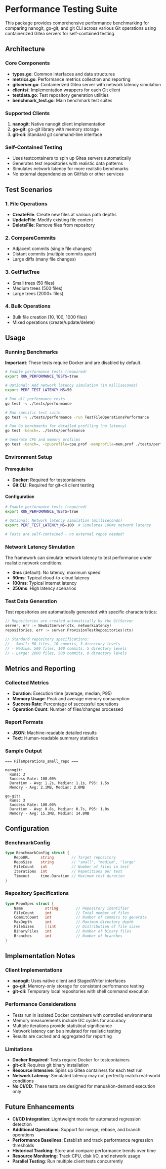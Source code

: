 # Performance Testing Suite

This package provides comprehensive performance benchmarking for comparing nanogit, go-git, and git CLI across various Git operations using containerized Gitea servers for self-contained testing.

## Architecture

### Core Components

- **types.go**: Common interfaces and data structures
- **metrics.go**: Performance metrics collection and reporting
- **gitserver.go**: Containerized Gitea server with network latency simulation
- **clients/**: Implementation wrappers for each Git client
- **testdata.go**: Test repository generation utilities
- **benchmark_test.go**: Main benchmark test suites

### Supported Clients

1. **nanogit**: Native nanogit client implementation
2. **go-git**: go-git library with memory storage
3. **git-cli**: Standard git command-line interface

### Self-Contained Testing

- Uses testcontainers to spin up Gitea servers automatically
- Generates test repositories with realistic data patterns
- Simulates network latency for more realistic benchmarks
- No external dependencies on GitHub or other services

## Test Scenarios

### 1. File Operations

- **CreateFile**: Create new files at various path depths
- **UpdateFile**: Modify existing file content
- **DeleteFile**: Remove files from repository

### 2. CompareCommits

- Adjacent commits (single file changes)
- Distant commits (multiple commits apart)
- Large diffs (many file changes)

### 3. GetFlatTree

- Small trees (50 files)
- Medium trees (500 files)
- Large trees (2000+ files)

### 4. Bulk Operations

- Bulk file creation (10, 100, 1000 files)
- Mixed operations (create/update/delete)

## Usage

### Running Benchmarks

**Important**: These tests require Docker and are disabled by default.

```bash
# Enable performance tests (required)
export RUN_PERFORMANCE_TESTS=true

# Optional: Add network latency simulation (in milliseconds)
export PERF_TEST_LATENCY_MS=50

# Run all performance tests
go test -v ./tests/performance

# Run specific test suite
go test -v ./tests/performance -run TestFileOperationsPerformance

# Run Go benchmarks for detailed profiling (no latency)
go test -bench=. ./tests/performance

# Generate CPU and memory profiles
go test -bench=. -cpuprofile=cpu.prof -memprofile=mem.prof ./tests/performance
```

### Environment Setup

#### Prerequisites

- **Docker**: Required for testcontainers
- **Git CLI**: Required for git-cli client testing

#### Configuration

```bash
# Enable performance tests (required)
export RUN_PERFORMANCE_TESTS=true

# Optional: Network latency simulation (milliseconds)
export PERF_TEST_LATENCY_MS=100  # Simulates 100ms network latency

# Tests are self-contained - no external repos needed!
```

### Network Latency Simulation

The framework can simulate network latency to test performance under realistic network conditions:

- **0ms** (default): No latency, maximum speed
- **50ms**: Typical cloud-to-cloud latency
- **100ms**: Typical internet latency
- **250ms**: High latency scenarios

### Test Data Generation

Test repositories are automatically generated with specific characteristics:

```go
// Repositories are created automatically by the GitServer
server, err := NewGitServer(ctx, networkLatency)
repositories, err := server.ProvisionTestRepositories(ctx)

// Standard repository specifications:
// - Small: 50 files, 10 commits, 3 directory levels
// - Medium: 500 files, 100 commits, 5 directory levels
// - Large: 2000 files, 500 commits, 8 directory levels
```

## Metrics and Reporting

### Collected Metrics

- **Duration**: Execution time (average, median, P95)
- **Memory Usage**: Peak and average memory consumption
- **Success Rate**: Percentage of successful operations
- **Operation Count**: Number of files/changes processed

### Report Formats

- **JSON**: Machine-readable detailed results
- **Text**: Human-readable summary statistics

### Sample Output

```
=== FileOperations_small_repo ===

nanogit:
  Runs: 3
  Success Rate: 100.00%
  Duration - Avg: 1.2s, Median: 1.1s, P95: 1.5s
  Memory - Avg: 2.1MB, Median: 2.0MB

go-git:
  Runs: 3
  Success Rate: 100.00%
  Duration - Avg: 0.8s, Median: 0.7s, P95: 1.0s
  Memory - Avg: 15.3MB, Median: 14.8MB
```

## Configuration

### BenchmarkConfig

```go
type BenchmarkConfig struct {
    RepoURL     string        // Target repository
    RepoSize    string        // "small", "medium", "large"
    FileCount   int           // Number of files in test
    Iterations  int           // Repetitions per test
    Timeout     time.Duration // Maximum test duration
}
```

### Repository Specifications

```go
type RepoSpec struct {
    Name          string        // Repository identifier
    FileCount     int           // Total number of files
    CommitCount   int           // Number of commits to generate
    MaxDepth      int           // Maximum directory depth
    FileSizes     []int         // Distribution of file sizes
    BinaryFiles   int           // Number of binary files
    Branches      int           // Number of branches
}
```

## Implementation Notes

### Client Implementations

- **nanogit**: Uses native client and StagedWriter interfaces
- **go-git**: Memory-only storage for consistent performance testing
- **git-cli**: Temporary local repositories with shell command execution

### Performance Considerations

- Tests run in isolated Docker containers with controlled environments
- Memory measurements include GC cycles for accuracy
- Multiple iterations provide statistical significance
- Network latency can be simulated for realistic testing
- Results are cached and aggregated for reporting

### Limitations

- **Docker Required**: Tests require Docker for testcontainers
- **git-cli**: Requires git binary installation
- **Resource Intensive**: Spins up Gitea containers for each test run
- **Network Latency**: Simulated latency may not perfectly match real-world conditions
- **No CI/CD**: These tests are designed for manual/on-demand execution only

## Future Enhancements

- **CI/CD Integration**: Lightweight mode for automated regression detection
- **Additional Operations**: Support for merge, rebase, and branch operations
- **Performance Baselines**: Establish and track performance regression thresholds
- **Historical Tracking**: Store and compare performance trends over time
- **Resource Monitoring**: Track CPU, disk I/O, and network usage
- **Parallel Testing**: Run multiple client tests concurrently

